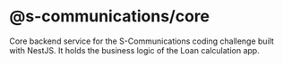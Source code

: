 # @s-communications/core

Core backend service for the S-Communications coding challenge built with NestJS. It holds the business logic of the Loan calculation app.
